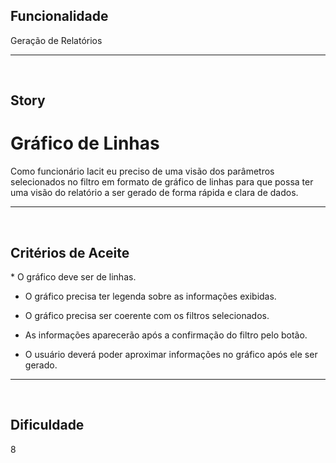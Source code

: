 <h2>Funcionalidade</h2>
Geração de Relatórios

---
<br>

<h2>Story</h2>
<h1>Gráfico de Linhas</h1>
Como funcionário Iacit eu preciso de uma visão dos parâmetros selecionados no filtro em formato de gráfico de linhas para que possa ter uma visão do relatório a ser gerado de forma rápida e clara de dados.

---
<br>

<h2>Critérios de Aceite</h2>
* O gráfico deve ser de linhas.

* O gráfico precisa ter legenda sobre as informações exibidas.

* O gráfico precisa ser coerente com os filtros selecionados.

* As informações aparecerão após a confirmação do filtro pelo botão.

* O usuário deverá poder aproximar informações no gráfico após ele ser gerado.

---
<br>

<h2>Dificuldade</h2>
8